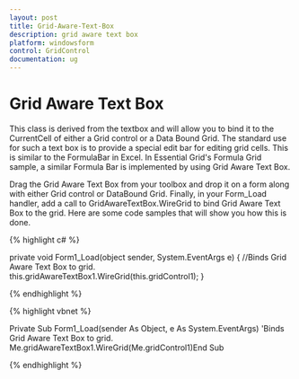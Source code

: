```yaml
---
layout: post
title: Grid-Aware-Text-Box
description: grid aware text box
platform: windowsform
control: GridControl
documentation: ug
---
```


# Grid Aware Text Box

This class is derived from the textbox and will allow you to bind it to the CurrentCell of either a Grid control or a Data Bound Grid. The standard use for such a text box is to provide a special edit bar for editing grid cells. This is similar to the FormulaBar in Excel. In Essential Grid's Formula Grid sample, a similar Formula Bar is implemented by using Grid Aware Text Box.

Drag the Grid Aware Text Box from your toolbox and drop it on a form along with either Grid control or DataBound Grid. Finally, in your Form_Load handler, add a call to GridAwareTextBox.WireGrid to bind Grid Aware Text Box to the grid. Here are some code samples that will show you how this is done.

{% highlight c# %}

private void Form1_Load(object sender, System.EventArgs e)
{
//Binds Grid Aware Text Box to grid.    
this.gridAwareTextBox1.WireGrid(this.gridControl1);
}

{% endhighlight %}

{% highlight vbnet %}

Private Sub Form1_Load(sender As Object, e As System.EventArgs)
'Binds Grid Aware Text Box to grid.
Me.gridAwareTextBox1.WireGrid(Me.gridControl1)End Sub 

{% endhighlight %}